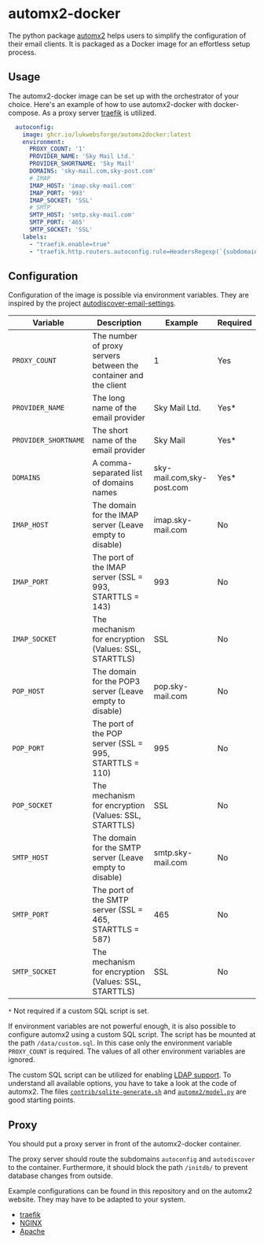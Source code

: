# automx2-docker

The python package [automx2](https://github.com/rseichter/automx2) helps users to simplify the configuration of their
email clients. It is packaged as a Docker image for an effortless setup process.

## Usage

The automx2-docker image can be set up with the orchestrator of your choice. Here's an example of how to use
automx2-docker with docker-compose. As a proxy server [traefik](https://doc.traefik.io/traefik/) is utilized.

```yaml
  autoconfig:
    image: ghcr.io/lukwebsforge/automx2docker:latest
    environment:
      PROXY_COUNT: '1'
      PROVIDER_NAME: 'Sky Mail Ltd.'
      PROVIDER_SHORTNAME: 'Sky Mail'
      DOMAINS: 'sky-mail.com,sky-post.com'
      # IMAP
      IMAP_HOST: 'imap.sky-mail.com'
      IMAP_PORT: '993'
      IMAP_SOCKET: 'SSL'
      # SMTP
      SMTP_HOST: 'smtp.sky-mail.com'
      SMTP_PORT: '465'
      SMTP_SOCKET: 'SSL'
    labels:
      - "traefik.enable=true"
      - "traefik.http.routers.autoconfig.rule=HeadersRegexp(`{subdomain:(autoconfig|autodiscovery)}.{domain:(sky-mail|sky-post)}.com`) && Path(`/mobileconfig/`, `/mail/config-v1.1.xml`, `/AutoDiscover/AutoDiscover.xml`, `/autodiscover/autodiscover.xml`)"
```

## Configuration

Configuration of the image is possible via environment variables. They are inspired by the
project [autodiscover-email-settings](https://github.com/Monogramm/autodiscover-email-settings).

| Variable             | Description                                                      | Example                   | Required |
|----------------------|------------------------------------------------------------------|---------------------------|----------|
| `PROXY_COUNT`        | The number of proxy servers between the container and the client | 1                         | Yes      |
| `PROVIDER_NAME`      | The long name of the email provider                              | Sky Mail Ltd.             | Yes*     |
| `PROVIDER_SHORTNAME` | The short name of the email provider                             | Sky Mail                  | Yes*     |
| `DOMAINS`            | A comma-separated list of domains names                          | sky-mail.com,sky-post.com | Yes*     |
| `IMAP_HOST`          | The domain for the IMAP server (Leave empty to disable)          | imap.sky-mail.com         | No       |
| `IMAP_PORT`          | The port of the IMAP server (SSL = 993, STARTTLS = 143)          | 993                       | No       |
| `IMAP_SOCKET`        | The mechanism for encryption (Values: SSL, STARTTLS)             | SSL                       | No       |
| `POP_HOST`           | The domain for the POP3 server (Leave empty to disable)          | pop.sky-mail.com          | No       |
| `POP_PORT`           | The port of the POP server (SSL = 995, STARTTLS = 110)           | 995                       | No       |
| `POP_SOCKET`         | The mechanism for encryption (Values: SSL, STARTTLS)             | SSL                       | No       |
| `SMTP_HOST`          | The domain for the SMTP server (Leave empty to disable)          | smtp.sky-mail.com         | No       |
| `SMTP_PORT`          | The port of the SMTP server (SSL = 465, STARTTLS = 587)          | 465                       | No       |
| `SMTP_SOCKET`        | The mechanism for encryption (Values: SSL, STARTTLS)             | SSL                       | No       |

`*` Not required if a custom SQL script is set.

If environment variables are not powerful enough, it is also possible to configure automx2 using a custom SQL script.
The script has be mounted at the path `/data/custom.sql`. In this case only the environment variable `PROXY_COUNT` is
required. The values of all other environment variables are ignored.

The custom SQL script can be utilized for enabling [LDAP support](https://rseichter.github.io/automx2/#ldap). To
understand all available options, you have to take a look at the code of automx2. The
files [`contrib/sqlite-generate.sh`](https://github.com/rseichter/automx2/blob/master/contrib/sqlite-generate.sh) and
[`automx2/model.py`](https://github.com/rseichter/automx2/blob/master/automx2/model.py) are good starting points.

## Proxy

You should put a proxy server in front of the automx2-docker container.

The proxy server should route the subdomains `autoconfig` and `autodiscover` to the container. Furthermore, it should
block the path `/initdb/` to prevent database changes from outside.

Example configurations can be found in this repository and on the automx2 website. They may have to be adapted to your
system.

* [traefik](examples/docker-compose.yml)
* [NGINX](https://rseichter.github.io/automx2/#nginx)
* [Apache](https://rseichter.github.io/automx2/#apache)
